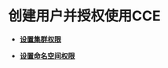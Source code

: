 # 创建用户并授权使用CCE<a name="cce_01_0166"></a>

-   **[设置集群权限](设置集群权限.md)**  

-   **[设置命名空间权限](设置命名空间权限.md)**  


